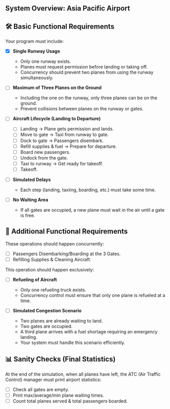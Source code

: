 ##  System Overview: Asia Pacific Airport


## 🛠️ Basic Functional Requirements
Your program must include:

- [x] **Single Runway Usage**
    - Only one runway exists.
    - Planes must request permission before landing or taking off.
    - Concurrency should prevent two planes from using the runway simultaneously.

- [ ] **Maximum of Three Planes on the Ground**
    - Including the one on the runway, only three planes can be on the ground.
    - Prevent collisions between planes on the runway or gates.

- [ ] **Aircraft Lifecycle (Landing to Departure)**
    - [ ] Landing → Plane gets permission and lands.
    - [ ] Move to gate → Taxi from runway to gate.
    - [ ] Dock to gate → Passengers disembark.
    - [ ] Refill supplies & fuel → Prepare for departure.
    - [ ] Board new passengers.
    - [ ] Undock from the gate.
    - [ ] Taxi to runway → Get ready for takeoff.
    - [ ] Takeoff.

- [ ] **Simulated Delays**
    - Each step (landing, taxiing, boarding, etc.) must take some time.

- [ ] **No Waiting Area**
    - If all gates are occupied, a new plane must wait in the air until a gate is free.

## 🔹 Additional Functional Requirements
These operations should happen concurrently:
- [ ] Passengers Disembarking/Boarding at the 3 Gates.
- [ ] Refilling Supplies & Cleaning Aircraft.

This operation should happen exclusively:
- [ ] **Refueling of Aircraft**
    - Only one refueling truck exists.
    - Concurrency control must ensure that only one plane is refueled at a time.

- [ ] **Simulated Congestion Scenario**
    - Two planes are already waiting to land.
    - Two gates are occupied.
    - A third plane arrives with a fuel shortage requiring an emergency landing.
    - Your system must handle this scenario efficiently.

## 📊 Sanity Checks (Final Statistics)
At the end of the simulation, when all planes have left, the ATC (Air Traffic Control) manager must print airport statistics:

- [ ] Check all gates are empty.
- [ ] Print max/average/min plane waiting times.
- [ ] Count total planes served & total passengers boarded.
